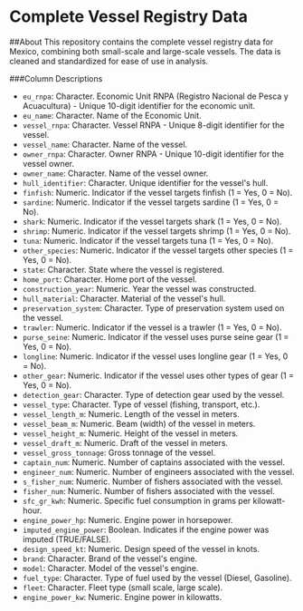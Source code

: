 # Complete Vessel Registry Data

##About 
This repository contains the complete vessel registry data for Mexico, combining both small-scale and large-scale vessels. The data is cleaned and standardized for ease of use in analysis.

###Column Descriptions
- `eu_rnpa`: Character. Economic Unit RNPA (Registro Nacional de Pesca y Acuacultura) - Unique 10-digit identifier for the economic unit.
- `eu_name`: Character. Name of the Economic Unit.
- `vessel_rnpa`: Character. Vessel RNPA - Unique 8-digit identifier for the vessel.
- `vessel_name`: Character. Name of the vessel.
- `owner_rnpa`: Character. Owner RNPA - Unique 10-digit identifier for the vessel owner.
- `owner_name`: Character. Name of the vessel owner.
- `hull_identifier`: Character. Unique identifier for the vessel's hull.
- `finfish`: Numeric. Indicator if the vessel targets finfish (1 = Yes, 0 = No).
- `sardine`: Numeric. Indicator if the vessel targets sardine (1 = Yes, 0 = No).
- `shark`: Numeric. Indicator if the vessel targets shark (1 = Yes, 0 = No).
- `shrimp`: Numeric. Indicator if the vessel targets shrimp (1 = Yes, 0 = No).
- `tuna`: Numeric. Indicator if the vessel targets tuna (1 = Yes, 0 = No).
- `other_species`: Numeric. Indicator if the vessel targets other species (1 = Yes, 0 = No).
- `state`: Character. State where the vessel is registered.
- `home_port`: Character. Home port of the vessel.
- `construction_year`: Numeric. Year the vessel was constructed.
- `hull_material`: Character. Material of the vessel's hull.
- `preservation_system`: Character. Type of preservation system used on the vessel.
- `trawler`: Numeric. Indicator if the vessel is a trawler (1 = Yes, 0 = No).
- `purse_seine`: Numeric. Indicator if the vessel uses purse seine gear (1 = Yes, 0 = No).
- `longline`: Numeric. Indicator if the vessel uses longline gear (1 = Yes, 0 = No).
- `other_gear`: Numeric. Indicator if the vessel uses other types of gear (1 = Yes, 0 = No).
- `detection_gear`: Character. Type of detection gear used by the vessel.
- `vessel_type`: Character. Type of vessel (fishing, transport, etc.).
- `vessel_length_m`: Numeric. Length of the vessel in meters.
- `vessel_beam_m`: Numeric. Beam (width) of the vessel in meters.
- `vessel_height_m`: Numeric. Height of the vessel in meters.
- `vessel_draft_m`: Numeric. Draft of the vessel in meters.
- `vessel_gross_tonnage`: Gross tonnage of the vessel.
- `captain_num`: Numeric. Number of captains associated with the vessel.
- `engineer_num`: Numeric. Number of engineers associated with the vessel.
- `s_fisher_num`: Numeric. Number of fishers associated with the vessel.
- `fisher_num`: Numeric. Number of fishers associated with the vessel.
- `sfc_gr_kwh`: Numeric. Specific fuel consumption in grams per kilowatt-hour.
- `engine_power_hp`: Numeric. Engine power in horsepower.
- `imputed_engine_power`: Boolean. Indicates if the engine power was imputed (TRUE/FALSE).
- `design_speed_kt`: Numeric. Design speed of the vessel in knots.
- `brand`: Character. Brand of the vessel's engine.
- `model`: Character. Model of the vessel's engine.
- `fuel_type`: Character. Type of fuel used by the vessel (Diesel, Gasoline).
- `fleet`: Character. Fleet type (small scale, large scale).
- `engine_power_kw`: Numeric. Engine power in kilowatts.